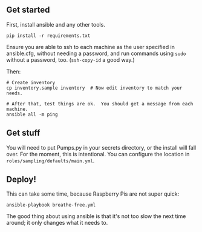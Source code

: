 ## Get started

First, install ansible and any other tools.

    pip install -r requirements.txt

Ensure you are able to ssh to each machine as the user specified in ansible.cfg, without needing a password, and run commands using `sudo` without a password, too. (`ssh-copy-id` a good way.)

Then:

    # Create inventory
    cp inventory.sample inventory  # Now edit inventory to match your needs.
    
    # After that, test things are ok.  You should get a message from each machine.
    ansible all -m ping

## Get stuff

You will need to put Pumps.py in your secrets directory, or the install will fall over.  For the moment, this is intentional.  You can configure the location in `roles/sampling/defaults/main.yml`.

## Deploy!

This can take some time, because Raspberry Pis are not super quick:

    ansible-playbook breathe-free.yml

The good thing about using ansible is that it's not too slow the next time around; it only changes what it needs to.